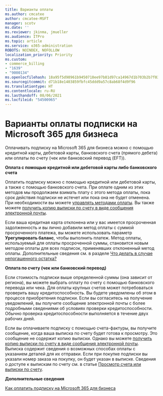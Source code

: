 ```yaml
---
title: Варианты оплаты
ms.author: cmcatee
author: cmcatee-MSFT
manager: scotv
ms.date: ''
ms.reviewer: jkinma, jmueller
ms.audience: ITPro
ms.topic: article
ms.service: o365-administration
ROBOTS: NOINDEX, NOFOLLOW
localization_priority: Priority
ms.custom:
- commerce_billing
- "1639"
- "9000134"
ms.openlocfilehash: 18a95f5d98961b9450718ee97b81d97ca14967d1b703b2b7f034d15e46f1a1bd
ms.sourcegitcommit: d71b18e1403859fbfc45ddd9a57c8ab68f4d9f96
ms.translationtype: HT
ms.contentlocale: ru-RU
ms.lasthandoff: 08/06/2021
ms.locfileid: "54500965"
---
```

# <a name="payment-options-for-microsoft-365-for-business-subscriptions"></a>Варианты оплаты подписки на Microsoft 365 для бизнеса
  
Оплачивать подписку на Microsoft 365 для бизнеса можно с помощью кредитной карты, дебетовой карты, банковского счета (прямого дебета) или оплаты по счету (чек или банковский перевод (EFT)).
  
**Оплата с помощью кредитной или дебетовой карты либо банковского счета**
  
Оплатить подписку можно с помощью кредитной или дебетовой карты, а также с помощью банковского счета. При оплате одним из этих методов мы продолжаем взимать плату с этого метода оплаты, пока срок действия подписки не истечет или пока она не будет отменена. При необходимости вы можете [управлять методами оплаты](/microsoft-365/commerce/billing-and-payments/manage-payment-methods). Вы также можете [получить копию выписки по счету в виде сообщения электронной почты](/microsoft-365/commerce/billing-and-payments/view-your-bill-or-invoice#receive-a-copy-of-your-billing-statement-in-email).

Если ваша кредитная карта отклонена или у вас имеется просроченная задолженность и вы лично добавили метод оплаты с суммой просроченного платежа, вы можете использовать параметр **Урегулировать баланс**, чтобы выполнить платеж. Метод оплаты, используемый для оплаты просроченной суммы, становится новым методом оплаты для всех подписок, применявших отклоненный метод оплаты. Дополнительные сведения см. в разделе [Что делать в случае непогашенного остатка?](/microsoft-365/commerce/billing-and-payments/pay-for-your-subscription#what-if-i-have-an-outstanding-balance)

**Оплата по счету (чек или банковский перевод)**
  
Если стоимость подписки выше определенной суммы (она зависит от региона), вы можете выбрать оплату по счету с помощью банковского перевода или чека. Для оплаты крупных счетов может потребоваться проверить вашу кредитоспособность. Вы будете уведомлены об этом в процессе приобретения подписки. Если вы согласитесь на получение уведомлений, вы получите сообщение электронной почты с более подробными сведениями об условиях проверки кредитоспособности. Обычно проверка кредитоспособности выполняется в течение двух рабочих дней.

Если вы оплачиваете подписку с помощью счета-фактуры, вы получите сообщение, когда ваша выписка по счету будет готова к просмотру. Это сообщение не содержит копию выписки. Однако вы можете [получить копию выписки по счету в виде сообщения электронной почты](/microsoft-365/commerce/billing-and-payments/view-your-bill-or-invoice#receive-a-copy-of-your-billing-statement-in-email). Выписка содержит сведения о возможных способах оплаты с указанием деталей для их отправки. Если при покупке подписки вы указали номер заказа на покупку, он будет указан в выписке. Сведения о доступе к выпискам по счету см. в статье [Просмотр счета или выписки по счету](/microsoft-365/commerce/billing-and-payments/view-your-bill-or-invoice).
  
**Дополнительные сведения**
  
[Как оплатить подписку на Microsoft 365 для бизнеса](/microsoft-365/commerce/billing-and-payments/pay-for-your-subscription)